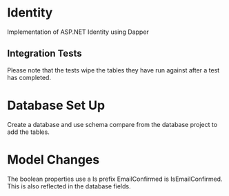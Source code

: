 Identity
========

Implementation of ASP.NET Identity using Dapper

Integration Tests
-----------------
Please note that the tests wipe the tables they have run against after a test has completed.

Database Set Up
===============
Create a database and use schema compare from the database project to add the tables.

Model Changes
=============
The boolean properties use a Is prefix
EmailConfirmed is IsEmailConfirmed. This is also reflected in the database fields.
